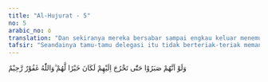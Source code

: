 ```yaml
---
title: "Al-Hujurat - 5"
no: 5
arabic_no: ٥
translation: "Dan sekiranya mereka bersabar sampai engkau keluar menemui mereka, tentu akan lebih baik bagi mereka. Dan Allah Maha Pengampun, Maha Penyayang. "
tafsir: "Seandainya tamu-tamu delegasi itu tidak berteriak-teriak memanggil Nabi Muhammad dan mereka sabar menunggu sampai beliau sendiri keluar kamar peristirahatannya, niscaya yang demikian itu lebih baik bagi mereka. Karena sikap demikian itu menunjukkan adanya takzim dan penghormatan kepada Nabi Muhammad. Allah Maha Pengampun kepada mereka yang memanggil Nabi Muhammad dari belakang kamar-kamarnya bila mereka bertobat dan mengganti kecerobohan mereka dengan kesopanan tata krama. Allah Maha Penyayang kepada mereka, tidak mengazab mereka nanti pada hari Kiamat karena mereka telah menyesali perbuatan mereka yang memalukan itu."
---
```


وَلَوْ اَنَّهُمْ صَبَرُوْا حَتّٰى تَخْرُجَ اِلَيْهِمْ لَكَانَ خَيْرًا لَّهُمْ ۗوَاللّٰهُ غَفُوْرٌ رَّحِيْمٌ
